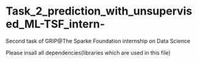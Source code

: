# Task_2_prediction_with_unsupervised_ML-TSF_intern-
Second task of GRIP@The Sparke Foundation internship on Data Science 


Please insall all dependencies(libraries which are used in this file)
